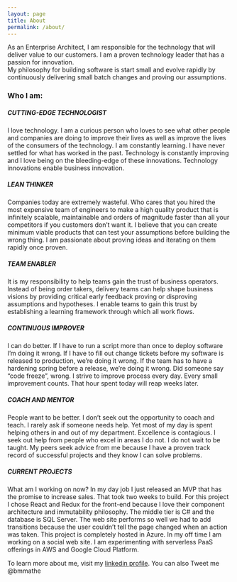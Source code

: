 ```yaml
---
layout: page
title: About
permalink: /about/
---
```


As an Enterprise Architect, I am responsible for the technology that will deliver value to our customers.  I am a proven technology leader that has a passion for innovation.  
My philosophy for building software is start small and evolve rapidly by continuously delivering small batch changes and proving our assumptions.  

### Who I am: 

##### CUTTING-EDGE TECHNOLOGIST

I love technology.  I am a curious person who loves to see what other people and companies are doing to improve their lives as well as improve the lives of the consumers of the technology.  I am constantly learning.  I have never settled for what has worked in the past.  Technology is constantly improving and I love being on the bleeding-edge of these innovations.  Technology innovations enable business innovation.

##### LEAN THINKER 

Companies today are extremely wasteful.  Who cares that you hired the most expensive team of engineers to make a high quality product that is infinitely scalable, maintainable and orders of magnitude faster than all your competitors if you customers don’t want it.  I believe that you can create minimum viable products that can test your assumptions before building the wrong thing.  I am passionate about proving ideas and iterating on them rapidly once proven.

##### TEAM ENABLER 

It is my responsibility to help teams gain the trust of business operators.  Instead of being order takers, delivery teams can help shape business visions by providing critical early feedback proving or disproving assumptions and hypotheses.  I enable teams to gain this trust by establishing a learning framework through which all work flows.

##### CONTINUOUS IMPROVER 

I can do better.  If I have to run a script more than once to deploy software I’m doing it wrong.  If I have to fill out change tickets before my software is released to production, we’re doing it wrong.  If the team has to have a hardening spring before a release, we’re doing it wrong.  Did someone say “code freeze”, wrong.  I strive to improve process every day.  Every small improvement counts.  That hour spent today will reap weeks later.

##### COACH AND MENTOR  

People want to be better.  I don’t seek out the opportunity to coach and teach.  I rarely ask if someone needs help.  Yet most of my day is spent helping others in and out of my department.  Excellence is contagious.  I seek out help from people who excel in areas I do not.  I do not wait to be taught.  My peers seek advice from me because I have a proven track record of successful projects and they know I can solve problems.  

##### CURRENT PROJECTS
What am I working on now?  In my day job I just released an MVP that has the promise to increase sales.  That took two weeks to build.  For this project I chose React and Redux for the front-end because I love their component architecture and immutability philosophy.  The middle tier is C# and the database is SQL Server. The web site performs so well we had to add transitions because the user couldn’t tell the page changed when an action was taken.  This project is completely hosted in Azure.
In my off time I am working on a social web site.  I am experimenting with serverless PaaS offerings in AWS and Google Cloud Platform.
 
To learn more about me, visit my [linkedin profile](https://www.linkedin.com/in/brett-mathe-3b03784).
You can also Tweet me @bmmathe